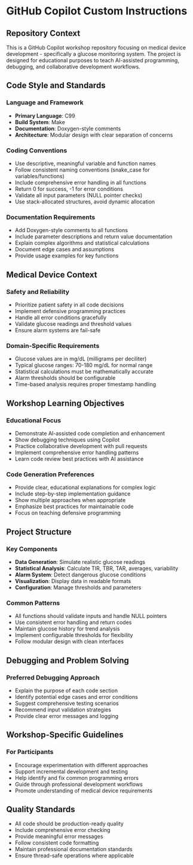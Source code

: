 # GitHub Copilot Custom Instructions

## Repository Context
This is a GitHub Copilot workshop repository focusing on medical device development - specifically a glucose monitoring system. The project is designed for educational purposes to teach AI-assisted programming, debugging, and collaborative development workflows.

## Code Style and Standards

### Language and Framework
- **Primary Language**: C99
- **Build System**: Make
- **Documentation**: Doxygen-style comments
- **Architecture**: Modular design with clear separation of concerns

### Coding Conventions
- Use descriptive, meaningful variable and function names
- Follow consistent naming conventions (snake_case for variables/functions)
- Include comprehensive error handling in all functions
- Return 0 for success, -1 for error conditions
- Validate all input parameters (NULL pointer checks)
- Use stack-allocated structures, avoid dynamic allocation

### Documentation Requirements
- Add Doxygen-style comments to all functions
- Include parameter descriptions and return value documentation
- Explain complex algorithms and statistical calculations
- Document edge cases and assumptions
- Provide usage examples for key functions

## Medical Device Context

### Safety and Reliability
- Prioritize patient safety in all code decisions
- Implement defensive programming practices
- Handle all error conditions gracefully
- Validate glucose readings and threshold values
- Ensure alarm systems are fail-safe

### Domain-Specific Requirements
- Glucose values are in mg/dL (milligrams per deciliter)
- Typical glucose ranges: 70-180 mg/dL for normal range
- Statistical calculations must be mathematically accurate
- Alarm thresholds should be configurable
- Time-based analysis requires proper timestamp handling

## Workshop Learning Objectives

### Educational Focus
- Demonstrate AI-assisted code completion and enhancement
- Show debugging techniques using Copilot
- Practice collaborative development with pull requests
- Implement comprehensive error handling patterns
- Learn code review best practices with AI assistance

### Code Generation Preferences
- Provide clear, educational explanations for complex logic
- Include step-by-step implementation guidance
- Show multiple approaches when appropriate
- Emphasize best practices for maintainable code
- Focus on teaching defensive programming

## Project Structure

### Key Components
- **Data Generation**: Simulate realistic glucose readings
- **Statistical Analysis**: Calculate TIR, TBR, TAR, averages, variability
- **Alarm System**: Detect dangerous glucose conditions
- **Visualization**: Display data in readable formats
- **Configuration**: Manage thresholds and parameters

### Common Patterns
- All functions should validate inputs and handle NULL pointers
- Use consistent error handling and return codes
- Maintain glucose history for trend analysis
- Implement configurable thresholds for flexibility
- Follow modular design with clean interfaces

## Debugging and Problem Solving

### Preferred Debugging Approach
- Explain the purpose of each code section
- Identify potential edge cases and error conditions
- Suggest comprehensive testing scenarios
- Recommend input validation strategies
- Provide clear error messages and logging

## Workshop-Specific Guidelines

### For Participants
- Encourage experimentation with different approaches
- Support incremental development and testing
- Help identify and fix common programming errors
- Guide through professional development workflows
- Promote understanding of medical device requirements

## Quality Standards
- All code should be production-ready quality
- Include comprehensive error checking
- Provide meaningful error messages
- Follow consistent code formatting
- Maintain professional documentation standards
- Ensure thread-safe operations where applicable
